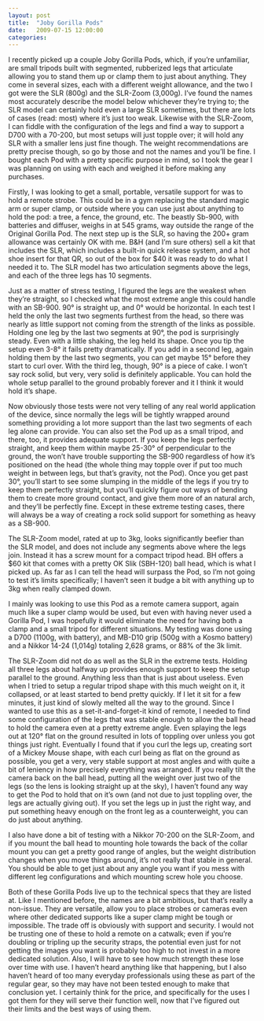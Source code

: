 ```yaml
---
layout: post
title:  "Joby Gorilla Pods"
date:   2009-07-15 12:00:00
categories:
---
```


I recently picked up a couple Joby Gorilla Pods, which, if you’re unfamiliar, are small tripods built with segmented, rubberized legs that articulate allowing you to stand them up or clamp them to just about anything. They come in several sizes, each with a different weight allowance, and the two I got were the SLR (800g) and the SLR-Zoom (3,000g). I’ve found the names most accurately describe the model below whichever they’re trying to; the SLR model can certainly hold even a large SLR sometimes, but there are lots of cases (read: most) where it’s just too weak. Likewise with the SLR-Zoom, I can fiddle with the configuration of the legs and find a way to support a D700 with a 70-200, but most setups will just topple over; it will hold any SLR with a smaller lens just fine though. The weight recommendations are pretty precise though, so go by those and not the names and you’ll be fine. I bought each Pod with a pretty specific purpose in mind, so I took the gear I was planning on using with each and weighed it before making any purchases.

Firstly, I was looking to get a small, portable, versatile support for was to hold a remote strobe. This could be in a gym replacing the standard magic arm or super clamp, or outside where you can use just about anything to hold the pod: a tree, a fence, the ground, etc. The beastly Sb-900, with batteries and diffuser, weighs in at 545 grams, way outside the range of the Original Gorilla Pod. The next step up is the SLR, so having the 200+ gram allowance was certainly OK with me. B&H (and I’m sure others) sell a kit that includes the  SLR, which includes a built-in quick release system, and a hot shoe insert for that QR, so out of the box for $40 it was ready to do what I needed it to. The SLR model has two articulation segments above the legs, and each of the three legs has 10 segments.

Just as a matter of stress testing, I figured the legs are the weakest when they’re straight, so I checked what the most extreme angle this could handle with an SB-900. 90° is straight up, and 0° would be horizontal. In each test I held the only the last two segments furthest from the head, so there was nearly as little support not coming from the strength of the links as possible. Holding one leg by the last two segments at 90°, the pod is surprisingly steady. Even with a little shaking, the leg held its shape. Once you tip the setup even 3-8° it fails pretty dramatically. If you add in a second leg, again holding them by the last two segments, you can get maybe 15° before they start to curl over. With the third leg, though, 90° is a piece of cake. I won’t say rock solid, but very, very solid is definitely applicable. You can hold the whole setup parallel to the ground probably forever and it I think it would hold it’s shape.

Now obviously those tests were not very telling of any real world application of the device, since normally the legs will be tightly wrapped around something providing a lot more support than the last two segments of each leg alone can provide. You can also set the Pod up as a small tripod, and there, too, it provides adequate support. If you keep the legs perfectly straight, and keep them within maybe 25-30° of perpendicular to the ground, the won’t have trouble supporting the SB-900 regardless of how it’s positioned on the head (the whole thing may topple over if put too much weight in between legs, but that’s gravity, not the Pod). Once you get past 30°, you’ll start to see some slumping in the middle of the legs if you try to keep them perfectly straight, but you’ll quickly figure out ways of bending them to create more ground contact, and give them more of an natural arch, and they’ll be perfectly fine. Except in these extreme testing cases, there will always be a way of creating a rock solid support for something as heavy as a SB-900.

The SLR-Zoom model, rated at up to 3kg, looks significantly beefier than the SLR model, and does not include any segments above where the legs join. Instead it has a screw mount for a compact tripod head. BH offers a $60 kit that comes with a pretty OK Slik (SBH-120) ball head, which is what I picked up. As far as I can tell the head will surpass the Pod, so I’m not going to test it’s limits specifically; I haven’t seen it budge a bit with anything up to 3kg when really clamped down.

I mainly was looking to use this Pod as a remote camera support, again much like a super clamp would be used, but even with having never used a Gorilla Pod, I was hopefully it would eliminate the need for having both a clamp and a small tripod for different situations. My testing was done using a D700 (1100g, with battery), and MB-D10 grip (500g with a Kosmo battery) and a Nikkor 14-24 (1,014g) totaling 2,628 grams, or 88% of the 3k limit.

The SLR-Zoom did not do as well as the SLR in the extreme tests. Holding all three legs about halfway up provides enough support to keep the setup parallel to the ground. Anything less than that is just about useless. Even when I tried to setup a regular tripod shape with this much weight on it, it collapsed, or at least started to bend pretty quickly. If I let it sit for a few minutes, it just kind of slowly melted all the way to the ground. Since I wanted to use this as a set-it-and-forget-it kind of remote, I needed to find some configuration of the legs that was stable enough to allow the ball head to hold the camera even at a pretty extreme angle. Even splaying the legs out at 120° flat on the ground resulted in lots of toppling over unless you got things just right. Eventually I found that if you curl the legs up, creating sort of a Mickey Mouse shape, with each curl being as flat on the ground as possible, you get a very, very stable support at most angles and with quite a bit of leniency in how precisely everything was arranged. If you really tilt the camera back on the ball head, putting all the weight over just two of the legs (so the lens is looking straight up at the sky), I haven’t found any way to get the Pod to hold that on it’s own (and not due to just toppling over, the legs are actually giving out). If you set the legs up in just the right way, and put something heavy enough on the front leg as a counterweight, you can do just about anything.

I also have done a bit of testing with a Nikkor 70-200 on the SLR-Zoom, and if you mount the ball head to mounting hole towards the back of the collar mount you can get a pretty good range of angles, but the weight distribution changes when you move things around, it’s not really that stable in general. You should be able to get just about any angle you want if you mess with different leg configurations and which mounting screw hole you choose.

Both of these Gorilla Pods live up to the technical specs that they are listed at. Like I mentioned before, the names are a bit ambitious, but that’s really a non-issue. They are versatile, allow you to place strobes or cameras even where other dedicated supports like a super clamp might be tough or impossible. The trade off is obviously with support and security. I would not be trusting one of these to hold a remote on a catwalk; even if you’re doubling or tripling up the security straps, the potential even just for not getting the images you want is probably too high to not invest in a more dedicated solution. Also, I will have to see how much strength these lose over time with use. I haven’t heard anything like that happening, but I also haven’t heard of too many everyday professionals using these as part of the regular gear, so they may have not been tested enough to make that conclusion yet. I certainly think for the price, and specifically for the uses I got them for they will serve their function well, now that I’ve figured out their limits and the best ways of using them.
